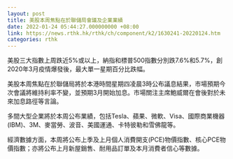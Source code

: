```yaml
---
layout: post
title: 美股本周焦點在於聯儲局會議及企業業績
date: 2022-01-24 05:44:27.000000000 +08:00
link: https://news.rthk.hk/rthk/ch/component/k2/1630241-20220124.htm
categories: rthk
---
```


美股三大指數上周跌近5%或以上，納指和標普500指數分別跌7.6%和5.7%，創2020年3月疫情爆發後，最大單一星期百分比跌幅。

美股本周焦點在於聯儲局將於本港時間星期四凌晨3時公布議息結果，市場預期今次會議將維持利率不變，並預期3月開始加息。市場關注主席鮑威爾在會後對於未來加息路徑等言論。

多間大型企業將於本周公布業績，包括Tesla、蘋果、微軟、Visa、國際商業機器(IBM)、3M、麥當勞、波音、美國運通、卡特彼勒和雪佛龍等。 

經濟數據方面，本周將公布上季及上月個人消費開支(PCE)物價指數、核心PCE物價指數；亦將公布上月新屋銷售、耐用品訂單及本月消費者信心等數據。
